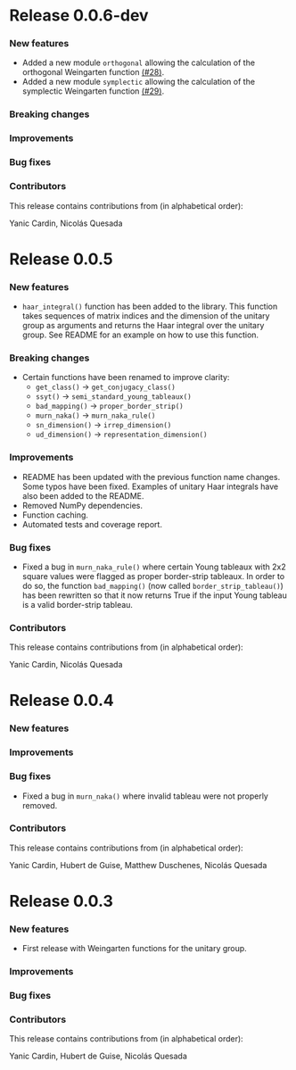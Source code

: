 # Release 0.0.6-dev

### New features
* Added a new module `orthogonal` allowing the calculation of the orthogonal Weingarten function [(#28)](https://github.com/polyquantique/haarpy/pull/28).
* Added a new module `symplectic` allowing the calculation of the symplectic Weingarten function [(#29)](https://github.com/polyquantique/haarpy/pull/29).

### Breaking changes

### Improvements

### Bug fixes

### Contributors

This release contains contributions from (in alphabetical order):

Yanic Cardin, Nicolás Quesada

# Release 0.0.5

### New features

* `haar_integral()` function has been added to the library. This function takes sequences of matrix indices and the dimension of the unitary group as arguments and returns the Haar integral over the unitary group. See README for an example on how to use this function.

### Breaking changes

* Certain functions have been renamed to improve clarity:
    * `get_class()` -> `get_conjugacy_class()`
    * `ssyt()` -> `semi_standard_young_tableaux()`
    * `bad_mapping()` -> `proper_border_strip()`
    * `murn_naka()` -> `murn_naka_rule()`
    * `sn_dimension()` -> `irrep_dimension()`
    * `ud_dimension()` -> `representation_dimension()`

### Improvements

* README has been updated with the previous function name changes. Some typos have been fixed. Examples of unitary Haar integrals have also been added to the README.
* Removed NumPy dependencies.
* Function caching.
* Automated tests and coverage report.

### Bug fixes

* Fixed a bug in `murn_naka_rule()` where certain Young tableaux with 2x2 square values were flagged as proper border-strip tableaux. In order to do so, the function `bad_mapping()` (now called `border_strip_tableau()`) has been rewritten so that it now returns True if the input Young tableau is a valid border-strip tableau.

### Contributors

This release contains contributions from (in alphabetical order):

Yanic Cardin, Nicolás Quesada

# Release 0.0.4

### New features

### Improvements

### Bug fixes

* Fixed a bug in `murn_naka()` where invalid tableau were not properly removed.

### Contributors

This release contains contributions from (in alphabetical order):

Yanic Cardin, Hubert de Guise, Matthew Duschenes, Nicolás Quesada

# Release 0.0.3

### New features

* First release with Weingarten functions for the unitary group.

### Improvements

### Bug fixes

### Contributors

This release contains contributions from (in alphabetical order):

Yanic Cardin, Hubert de Guise, Nicolás Quesada
